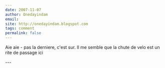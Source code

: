 ```yaml
---
date: 2007-11-07
author: Onedayindam
email: 
site: http://onedayindam.blogspot.com
tags: comment
permalink: false
---
```


<p>Aie aie - pas la derniere, c'est sur. Il me semble que la chute de velo est un rite de passage ici</p>
---